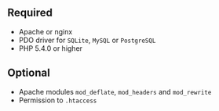 Required
--------

* Apache or nginx
* PDO driver for `SQLite`, `MySQL` or `PostgreSQL`
* PHP 5.4.0 or higher


Optional
--------

* Apache modules `mod_deflate`, `mod_headers` and `mod_rewrite`
* Permission to `.htaccess`
